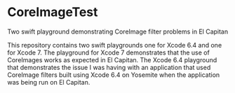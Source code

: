 # CoreImageTest
Two swift playground demonstrating CoreImage filter problems in El Capitan

This repository contains two swift playgrounds one for Xcode 6.4 and one for Xcode 7. The playground for Xcode 7 demonstrates that the use of CoreImages works as expected in El Capitan. The Xcode 6.4 playground that demonstrates the issue I was having with an application that used CoreImage filters built using Xcode 6.4 on Yosemite when the application was being run on El Capitan.

